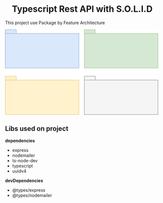 <h1 style="text-align: center;">Typescript Rest API with S.O.L.I.D</h1>

This project use Package by Feature Architecture

<img src="public/img/featured-image-large.png" alt="Package by Feature" />

## Libs used on project

**dependencies**
* express
* nodemailer
* ts-node-dev
* typescript
* uuidv4

**devDependencies**
* @types/express
* @types/nodemailer